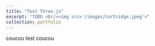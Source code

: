 ```yaml
---
title: "Test Three.js"
excerpt: "TODO <br/><img src='/images/cartridge.jpeg'>"
collection: portfolio
---
```


coucou test coucou

<script src="https://cdnjs.cloudflare.com/ajax/libs/three.js/r121/three.min.js"></script>

<div class='threejs'>
    <div id='cube'></div>
</div>

<style>

.threejs {
  position: relative;
  width: 100%;
  padding-top: 56.25%; /* 16:9 aspect ratio */
}
.threejs > * {
  position: absolute;
  top: 0;
  bottom: 0;
  left: 0;
  right: 0;
}

</style>



<script>
var camera, scene, renderer;
var geometry, material, mesh;

init();
animate();

function init() {
  var container = document.getElementById("cube");
  var width = container.clientWidth;
  var height = container.clientHeight;

  // scene
  scene = new THREE.Scene();
  scene.background = new THREE.Color(0xffffff);
  geometry = new THREE.BoxGeometry(1, 1, 1);
  material = new THREE.MeshNormalMaterial();
  mesh = new THREE.Mesh(geometry, material);
  scene.add(mesh);

  // camera
  camera = new THREE.PerspectiveCamera(70, width / height, 0.01, 10);
  camera.position.z = 2;

  // renderer
  renderer = new THREE.WebGLRenderer({ antialias: true });
  renderer.setPixelRatio(window.devicePixelRatio);
  renderer.setSize(width, height);
  container.appendChild(renderer.domElement);
});

// animation
function animate() {
  requestAnimationFrame(animate);
  mesh.rotation.x += 0.005;
  mesh.rotation.y += 0.01;
  renderer.render(scene, camera);
});

</script>


